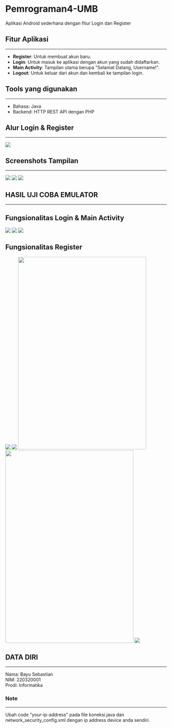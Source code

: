 # Pemrograman4-UMB
Aplikasi Android sederhana dengan fitur Login dan Register

## Fitur Aplikasi
---
- **Register**: Untuk membuat akun baru.
- **Login**: Untuk masuk ke aplikasi dengan akun yang sudah didaftarkan.
- **Main Activity**: Tampilan utama berupa "Selamat Datang, Username!".
- **Logout**: Untuk keluar dari akun dan kembali ke tampilan login.

## Tools yang digunakan
---
- Bahasa: Java
- Backend: HTTP REST API dengan PHP

## Alur Login & Register
---
<img src="screenshots/uts-pemrograman-4.png" />

## Screenshots Tampilan
---
<img src="screenshots/tampilan-login.png" />
<img src="screenshots/tampilan-regis.png" />
<img src="screenshots/tampilan-main.png" />

## HASIL UJI COBA EMULATOR
---
Fungsionalitas Login & Main Activity
---
<img src="screenshots/login.png" />    <img src="screenshots/login-usn-or-pass-wrong.png" />
<img src="screenshots/login-work.png" />

Fungsionalitas Register
---
<img src="screenshots/regis-pass-less-6.png" />       <img src="screenshots/regis-email-not-valid.png" />
<img src="screenshots/regis-work-1.png" width="400" height="600" />            <img src="screenshots/regis-work-2.png" width="400" height="600" />
<img src="screenshots/regis-usn-used.png" />

## DATA DIRI
---
Nama: Bayu Sebastian
<br> NIM: 220320001
<br> Prodi: Informatika

### Note
---
Ubah code "your-ip-address" pada file koneksi.java dan network_security_config.xml dengan ip address device anda sendiri.


